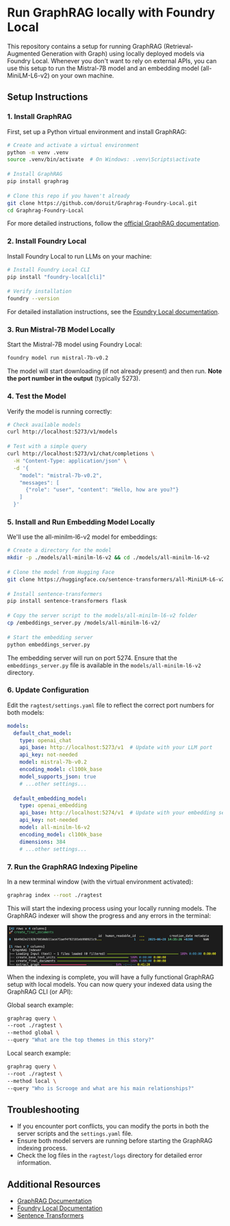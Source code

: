 # Run GraphRAG locally with Foundry Local

This repository contains a setup for running GraphRAG (Retrieval-Augmented Generation with Graph) using locally deployed models via Foundry Local. Whenever you don't want to rely on external APIs, you can use this setup to run the Mistral-7B model and an embedding model (all-MiniLM-L6-v2) on your own machine. 

## Setup Instructions

### 1. Install GraphRAG

First, set up a Python virtual environment and install GraphRAG:

```bash
# Create and activate a virtual environment
python -m venv .venv
source .venv/bin/activate  # On Windows: .venv\Scripts\activate

# Install GraphRAG
pip install graphrag

# Clone this repo if you haven't already
git clone https://github.com/doruit/Graphrag-Foundry-Local.git
cd Graphrag-Foundry-Local
```

For more detailed instructions, follow the [official GraphRAG documentation](https://microsoft.github.io/graphrag/get_started/).

### 2. Install Foundry Local

Install Foundry Local to run LLMs on your machine:

```bash
# Install Foundry Local CLI
pip install "foundry-local[cli]"

# Verify installation
foundry --version
```

For detailed installation instructions, see the [Foundry Local documentation](https://learn.microsoft.com/en-us/azure/ai-foundry/foundry-local/get-started).

### 3. Run Mistral-7B Model Locally

Start the Mistral-7B model using Foundry Local:

```bash
foundry model run mistral-7b-v0.2
```

The model will start downloading (if not already present) and then run. **Note the port number in the output** (typically 5273).

### 4. Test the Model

Verify the model is running correctly:

```bash
# Check available models
curl http://localhost:5273/v1/models

# Test with a simple query
curl http://localhost:5273/v1/chat/completions \
  -H "Content-Type: application/json" \
  -d '{
    "model": "mistral-7b-v0.2",
    "messages": [
      {"role": "user", "content": "Hello, how are you?"}
    ]
  }'
```

### 5. Install and Run Embedding Model Locally

We'll use the all-minilm-l6-v2 model for embeddings:

```bash
# Create a directory for the model
mkdir -p ./models/all-minilm-l6-v2 && cd ./models/all-minilm-l6-v2

# Clone the model from Hugging Face
git clone https://huggingface.co/sentence-transformers/all-MiniLM-L6-v2 .

# Install sentence-transformers
pip install sentence-transformers flask

# Copy the server script to the models/all-minilm-l6-v2 folder 
cp /embeddings_server.py /models/all-minilm-l6-v2/  

# Start the embedding server
python embeddings_server.py
```

The embedding server will run on port 5274. Ensure that the `embeddings_server.py` file is available in the `models/all-minilm-l6-v2` directory.

### 6. Update Configuration

Edit the `ragtest/settings.yaml` file to reflect the correct port numbers for both models:

```yaml
models:
  default_chat_model:
    type: openai_chat
    api_base: http://localhost:5273/v1  # Update with your LLM port
    api_key: not-needed
    model: mistral-7b-v0.2
    encoding_model: cl100k_base
    model_supports_json: true
    # ...other settings...
  
  default_embedding_model:
    type: openai_embedding
    api_base: http://localhost:5274/v1  # Update with your embedding server port
    api_key: not-needed
    model: all-minilm-l6-v2
    encoding_model: cl100k_base
    dimensions: 384
    # ...other settings...
```

### 7. Run the GraphRAG Indexing Pipeline

In a new terminal window (with the virtual environment activated):

```bash
graphrag index --root ./ragtest
```

This will start the indexing process using your locally running models. The GraphRAG indexer will show the progress and any errors in the terminal:

![alt text](media/indexing_progress.png)

When the indexing is complete, you will have a fully functional GraphRAG setup with local models. You can now query your indexed data using the GraphRAG CLI (or API):

Global search example:
```bash
graphrag query \
--root ./ragtest \
--method global \
--query "What are the top themes in this story?"
```

Local search example:
```bash
graphrag query \
--root ./ragtest \
--method local \
--query "Who is Scrooge and what are his main relationships?"
```

## Troubleshooting

- If you encounter port conflicts, you can modify the ports in both the server scripts and the `settings.yaml` file.
- Ensure both model servers are running before starting the GraphRAG indexing process.
- Check the log files in the `ragtest/logs` directory for detailed error information.

## Additional Resources

- [GraphRAG Documentation](https://microsoft.github.io/graphrag/)
- [Foundry Local Documentation](https://learn.microsoft.com/en-us/azure/ai-foundry/foundry-local/)
- [Sentence Transformers](https://www.sbert.net/)